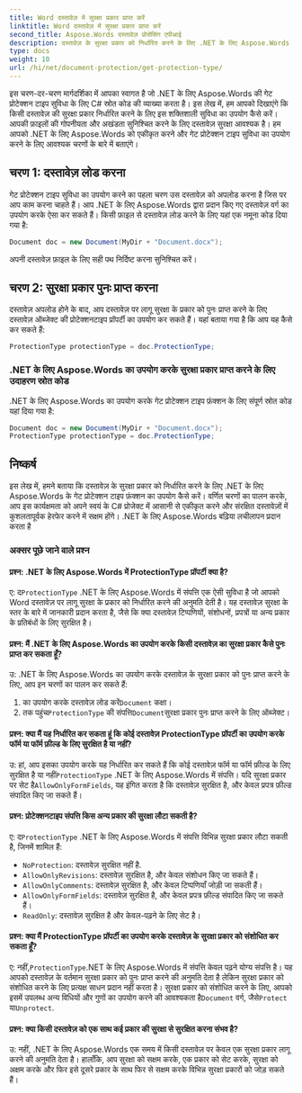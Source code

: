 ```yaml
---
title: Word दस्तावेज़ में सुरक्षा प्रकार प्राप्त करें
linktitle: Word दस्तावेज़ में सुरक्षा प्रकार प्राप्त करें
second_title: Aspose.Words दस्तावेज़ प्रोसेसिंग एपीआई
description: दस्तावेज़ के सुरक्षा प्रकार को निर्धारित करने के लिए .NET के लिए Aspose.Words के वर्ड दस्तावेज़ में सुरक्षा प्रकार प्राप्त करें फ़ंक्शन का उपयोग करना सीखें।
type: docs
weight: 10
url: /hi/net/document-protection/get-protection-type/
---
```

इस चरण-दर-चरण मार्गदर्शिका में आपका स्वागत है जो .NET के लिए Aspose.Words की गेट प्रोटेक्शन टाइप सुविधा के लिए C# स्रोत कोड की व्याख्या करता है। इस लेख में, हम आपको दिखाएंगे कि किसी दस्तावेज़ की सुरक्षा प्रकार निर्धारित करने के लिए इस शक्तिशाली सुविधा का उपयोग कैसे करें। आपकी फ़ाइलों की गोपनीयता और अखंडता सुनिश्चित करने के लिए दस्तावेज़ सुरक्षा आवश्यक है। हम आपको .NET के लिए Aspose.Words को एकीकृत करने और गेट प्रोटेक्शन टाइप सुविधा का उपयोग करने के लिए आवश्यक चरणों के बारे में बताएंगे।

## चरण 1: दस्तावेज़ लोड करना

गेट प्रोटेक्शन टाइप सुविधा का उपयोग करने का पहला चरण उस दस्तावेज़ को अपलोड करना है जिस पर आप काम करना चाहते हैं। आप .NET के लिए Aspose.Words द्वारा प्रदान किए गए दस्तावेज़ वर्ग का उपयोग करके ऐसा कर सकते हैं। किसी फ़ाइल से दस्तावेज़ लोड करने के लिए यहां एक नमूना कोड दिया गया है:

```csharp
Document doc = new Document(MyDir + "Document.docx");
```

अपनी दस्तावेज़ फ़ाइल के लिए सही पथ निर्दिष्ट करना सुनिश्चित करें।

## चरण 2: सुरक्षा प्रकार पुनः प्राप्त करना

दस्तावेज़ अपलोड होने के बाद, आप दस्तावेज़ पर लागू सुरक्षा के प्रकार को पुनः प्राप्त करने के लिए दस्तावेज़ ऑब्जेक्ट की प्रोटेक्शनटाइप प्रॉपर्टी का उपयोग कर सकते हैं। यहां बताया गया है कि आप यह कैसे कर सकते हैं:

```csharp
ProtectionType protectionType = doc.ProtectionType;
```

### .NET के लिए Aspose.Words का उपयोग करके सुरक्षा प्रकार प्राप्त करने के लिए उदाहरण स्रोत कोड

.NET के लिए Aspose.Words का उपयोग करके गेट प्रोटेक्शन टाइप फ़ंक्शन के लिए संपूर्ण स्रोत कोड यहां दिया गया है:

```csharp
Document doc = new Document(MyDir + "Document.docx");
ProtectionType protectionType = doc.ProtectionType;
```

## निष्कर्ष

इस लेख में, हमने बताया कि दस्तावेज़ के सुरक्षा प्रकार को निर्धारित करने के लिए .NET के लिए Aspose.Words के गेट प्रोटेक्शन टाइप फ़ंक्शन का उपयोग कैसे करें। वर्णित चरणों का पालन करके, आप इस कार्यक्षमता को अपने स्वयं के C# प्रोजेक्ट में आसानी से एकीकृत करने और संरक्षित दस्तावेज़ों में कुशलतापूर्वक हेरफेर करने में सक्षम होंगे। .NET के लिए Aspose.Words बढ़िया लचीलापन प्रदान करता है

### अक्सर पूछे जाने वाले प्रश्न

#### प्रश्न: .NET के लिए Aspose.Words में ProtectionType प्रॉपर्टी क्या है?

 ए: द`ProtectionType` .NET के लिए Aspose.Words में संपत्ति एक ऐसी सुविधा है जो आपको Word दस्तावेज़ पर लागू सुरक्षा के प्रकार को निर्धारित करने की अनुमति देती है। यह दस्तावेज़ सुरक्षा के स्तर के बारे में जानकारी प्रदान करता है, जैसे कि क्या दस्तावेज़ टिप्पणियों, संशोधनों, प्रपत्रों या अन्य प्रकार के प्रतिबंधों के लिए सुरक्षित है।

#### प्रश्न: मैं .NET के लिए Aspose.Words का उपयोग करके किसी दस्तावेज़ का सुरक्षा प्रकार कैसे पुनः प्राप्त कर सकता हूँ?

उ: .NET के लिए Aspose.Words का उपयोग करके दस्तावेज़ के सुरक्षा प्रकार को पुनः प्राप्त करने के लिए, आप इन चरणों का पालन कर सकते हैं:
1.  का उपयोग करके दस्तावेज़ लोड करें`Document` कक्षा।
2.  तक पहुंच`ProtectionType` की संपत्ति`Document`सुरक्षा प्रकार पुनः प्राप्त करने के लिए ऑब्जेक्ट।

#### प्रश्न: क्या मैं यह निर्धारित कर सकता हूं कि कोई दस्तावेज़ ProtectionType प्रॉपर्टी का उपयोग करके फॉर्म या फॉर्म फ़ील्ड के लिए सुरक्षित है या नहीं?

 उ: हां, आप इसका उपयोग करके यह निर्धारित कर सकते हैं कि कोई दस्तावेज़ फॉर्म या फॉर्म फ़ील्ड के लिए सुरक्षित है या नहीं`ProtectionType` .NET के लिए Aspose.Words में संपत्ति। यदि सुरक्षा प्रकार पर सेट है`AllowOnlyFormFields`, यह इंगित करता है कि दस्तावेज़ सुरक्षित है, और केवल प्रपत्र फ़ील्ड संपादित किए जा सकते हैं।

#### प्रश्न: प्रोटेक्शनटाइप संपत्ति किस अन्य प्रकार की सुरक्षा लौटा सकती है?

 ए: द`ProtectionType` .NET के लिए Aspose.Words में संपत्ति विभिन्न सुरक्षा प्रकार लौटा सकती है, जिनमें शामिल हैं:
- `NoProtection`: दस्तावेज़ सुरक्षित नहीं है.
- `AllowOnlyRevisions`: दस्तावेज़ सुरक्षित है, और केवल संशोधन किए जा सकते हैं।
- `AllowOnlyComments`: दस्तावेज़ सुरक्षित है, और केवल टिप्पणियाँ जोड़ी जा सकती हैं।
- `AllowOnlyFormFields`: दस्तावेज़ सुरक्षित है, और केवल प्रपत्र फ़ील्ड संपादित किए जा सकते हैं।
- `ReadOnly`: दस्तावेज़ सुरक्षित है और केवल-पढ़ने के लिए सेट है।

#### प्रश्न: क्या मैं ProtectionType प्रॉपर्टी का उपयोग करके दस्तावेज़ के सुरक्षा प्रकार को संशोधित कर सकता हूँ?

 ए: नहीं,`ProtectionType`.NET के लिए Aspose.Words में संपत्ति केवल पढ़ने योग्य संपत्ति है। यह आपको दस्तावेज़ के वर्तमान सुरक्षा प्रकार को पुनः प्राप्त करने की अनुमति देता है लेकिन सुरक्षा प्रकार को संशोधित करने के लिए प्रत्यक्ष साधन प्रदान नहीं करता है। सुरक्षा प्रकार को संशोधित करने के लिए, आपको इसमें उपलब्ध अन्य विधियों और गुणों का उपयोग करने की आवश्यकता है`Document` वर्ग, जैसे`Protect` या`Unprotect`.

#### प्रश्न: क्या किसी दस्तावेज़ को एक साथ कई प्रकार की सुरक्षा से सुरक्षित करना संभव है?

उ: नहीं, .NET के लिए Aspose.Words एक समय में किसी दस्तावेज़ पर केवल एक सुरक्षा प्रकार लागू करने की अनुमति देता है। हालाँकि, आप सुरक्षा को सक्षम करके, एक प्रकार को सेट करके, सुरक्षा को अक्षम करके और फिर इसे दूसरे प्रकार के साथ फिर से सक्षम करके विभिन्न सुरक्षा प्रकारों को जोड़ सकते हैं।

